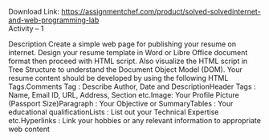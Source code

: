 Download Link: https://assignmentchef.com/product/solved-solvedinternet-and-web-programming-lab
<br>
Activity – 1

Description Create a simple web page for publishing your resume on internet. Design your resume template in Word or Libre Office document format then proceed with HTML script. Also visualize the HTML script in Tree Structure to understand the Document Object Model (DOM). Your resume content should be developed by using the following HTML Tags.Comments Tag : Describe Author, Date and DescriptionHeader Tags : Name, Email ID, URL, Address, Section etc.Image: Your Profile Picture (Passport Size)Paragraph : Your Objective or SummaryTables : Your educational qualificationLists : List out your Technical Expertise etc.Hyperlinks : Link your hobbies or any relevant information to appropriate web content